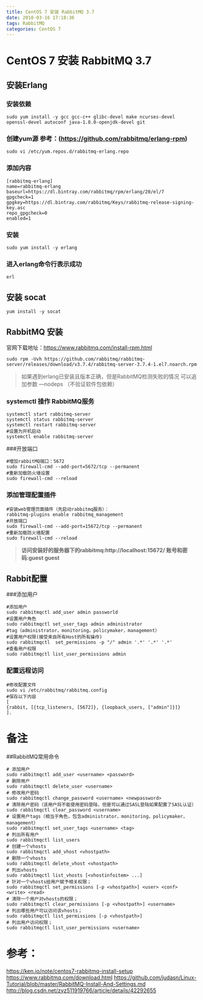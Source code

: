 ```yaml
---
title: CentOS 7 安装 RabbitMQ 3.7
date: 2018-03-16 17:18:36
tags: RabbitMQ
categories: CentOS 7 
---
```


# CentOS 7 安装 RabbitMQ 3.7
## 安装Erlang
### 安装依赖
```
sudo yum install -y gcc gcc-c++ glibc-devel make ncurses-devel openssl-devel autoconf java-1.8.0-openjdk-devel git
```
### 创建yum源 参考：(https://github.com/rabbitmq/erlang-rpm)
```
sudo vi /etc/yum.repos.d/rabbitmq-erlang.repo
```
<!--more-->
### 添加内容
```
[rabbitmq-erlang]
name=rabbitmq-erlang
baseurl=https://dl.bintray.com/rabbitmq/rpm/erlang/20/el/7
gpgcheck=1
gpgkey=https://dl.bintray.com/rabbitmq/Keys/rabbitmq-release-signing-key.asc
repo_gpgcheck=0
enabled=1
```
### 安装
```
sudo yum install -y erlang
```
### 进入erlang命令行表示成功
```
erl
```
## 安装 socat
```
yum install -y socat
```
## RabbitMQ 安装
官网下载地址：https://www.rabbitmq.com/install-rpm.html

```
sudo rpm -Uvh https://github.com/rabbitmq/rabbitmq-server/releases/download/v3.7.4/rabbitmq-server-3.7.4-1.el7.noarch.rpm
```
>如果遇到erlang已安装且版本正确，但是RabbitMQ检测失败的情况
可以追加参数 —nodeps （不验证软件包依赖）

### systemctl 操作 RabbitMQ服务
```
systemctl start rabbitmq-server
systemctl status rabbitmq-server
systemctl restart rabbitmq-server
#设置为开机启动
systemctl enable rabbitmq-server
```

###开放端口
```
#增加rabbitMQ端口：5672
sudo firewall-cmd --add-port=5672/tcp --permanent
#重新加载防火墙设置
sudo firewall-cmd --reload
```

### 添加管理配置插件
```
#安装web管理页面插件（先启动rabbitmq服务）：
rabbitmq-plugins enable rabbitmq_management
#开放端口
sudo firewall-cmd --add-port=15672/tcp --permanent
#重新加载防火墙配置
sudo firewall-cmd --reload
```
>**访问安装好的服务器下的rabbitmq:http://localhost:15672/ 账号和密码:guest guest**

## Rabbit配置
###添加用户
```
#添加用户
sudo rabbitmqctl add_user admin passworld
#设置用户角色
sudo rabbitmqctl set_user_tags admin administrator
#tag（administrator，monitoring，policymaker，management）
#设置用户权限(接受来自所有Host的所有操作)
sudo rabbitmqctl  set_permissions -p "/" admin '.*' '.*' '.*'  
#查看用户权限
sudo rabbitmqctl list_user_permissions admin
```
### 配置远程访问
```
#修改配置文件
sudo vi /etc/rabbitmq/rabbitmq.config 
#保存以下内容
[
{rabbit, [{tcp_listeners, [5672]}, {loopback_users, ["admin"]}]}
].
```
# 备注
##RabbitMQ常用命令
```
# 添加用户
sudo rabbitmqctl add_user <username> <password>  
# 删除用户
sudo rabbitmqctl delete_user <username>  
# 修改用户密码
sudo rabbitmqctl change_password <username> <newpassword>  
# 清除用户密码（该用户将不能使用密码登陆，但是可以通过SASL登陆如果配置了SASL认证）
sudo rabbitmqctl clear_password <username> 
# 设置用户tags（相当于角色，包含administrator，monitoring，policymaker，management）
sudo rabbitmqctl set_user_tags <username> <tag>
# 列出所有用户
sudo rabbitmqctl list_users  
# 创建一个vhosts
sudo rabbitmqctl add_vhost <vhostpath>  
# 删除一个vhosts
sudo rabbitmqctl delete_vhost <vhostpath>  
# 列出vhosts
sudo rabbitmqctl list_vhosts [<vhostinfoitem> ...]  
# 针对一个vhosts给用户赋予相关权限；
sudo rabbitmqctl set_permissions [-p <vhostpath>] <user> <conf> <write> <read>  
# 清除一个用户对vhosts的权限；
sudo rabbitmqctl clear_permissions [-p <vhostpath>] <username>  
# 列出哪些用户可以访问该vhosts；
sudo rabbitmqctl list_permissions [-p <vhostpath>]   
# 列出用户访问权限；
sudo rabbitmqctl list_user_permissions <username>
```


# 参考：
https://ken.io/note/centos7-rabbitmq-install-setup
https://www.rabbitmq.com/download.html
https://github.com/judasn/Linux-Tutorial/blob/master/RabbitMQ-Install-And-Settings.md
http://blog.csdn.net/zyz511919766/article/details/42292655

